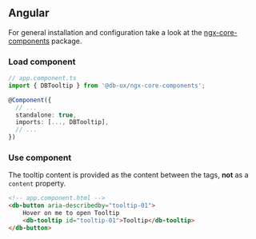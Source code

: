 ## Angular

For general installation and configuration take a look at the [ngx-core-components](https://www.npmjs.com/package/@db-ux/ngx-core-components) package.

### Load component

```ts app.component.ts
// app.component.ts
import { DBTooltip } from '@db-ux/ngx-core-components';

@Component({
  // ...
  standalone: true,
  imports: [..., DBTooltip],
  // ...
})
```

### Use component

The tooltip content is provided as the content between the tags, **not** as a `content` property.

```html app.component.html
<!-- app.component.html -->
<db-button aria-describedby="tooltip-01">
	Hover on me to open Tooltip
	<db-tooltip id="tooltip-01">Tooltip</db-tooltip>
</db-button>
```
